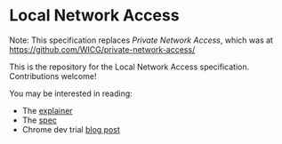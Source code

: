 
# Local Network Access

Note: This specification replaces *Private Network Access*, which was at https://github.com/WICG/private-network-access/

This is the repository for the Local Network Access specification. Contributions
welcome!

You may be interested in reading:

- The [explainer](https://github.com/WICG/local-network-access/blob/master/explainer.md)
- The [spec](https://wicg.github.io/local-network-access/)
- Chrome dev trial [blog
  post](https://developer.chrome.com/blog/local-network-access)
